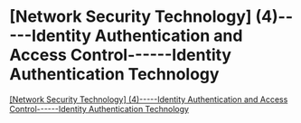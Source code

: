 # [Network Security Technology] (4)-----Identity Authentication and Access Control------Identity Authentication Technology
[[Network Security Technology] (4)-----Identity Authentication and Access Control------Identity Authentication Technology](https://aiwithcloud.com/2022/09/15/network_security_technology_4_____identity_authentication_and_access_control______identity_authentication_technology/)